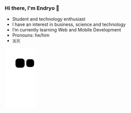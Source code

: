 ### Hi there, I'm Endryo 👋
- Student and technology enthusiast
- I have an interest in business, science and technology
- I’m currently learning Web and Mobile Development
- Pronouns: he/him
- :brazil:


![Snake animation](https://github.com/EndryoMachado/EndryoMachado/blob/output/github-contribution-grid-snake.svg)
<!--
**EndryoMachado/EndryoMachado** is a ✨ _special_ ✨ repository because its `README.md` (this file) appears on your GitHub profile.

Here are some ideas to get you started:

- 🔭 I’m currently working on ...
- 🌱 I’m currently learning ...
- 👯 I’m looking to collaborate on ...
- 🤔 I’m looking for help with ...
- 💬 Ask me about ...
- 📫 How to reach me: ...
- 😄 Pronouns: ...
- ⚡ Fun fact: ...
-->
